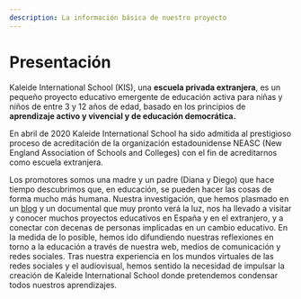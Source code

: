```yaml
---
description: La información básica de nuestro proyecto
---
```


# Presentación

Kaleide International School \(KIS\), una **escuela privada extranjera**, es un pequeño proyecto educativo emergente de educación activa para niñas y niños de entre 3 y 12 años de edad, basado en los principios de **aprendizaje activo y vivencial y de educación democrática.** 

En abril de 2020 Kaleide International School ha sido admitida al prestigioso proceso de acreditación de la organización estadounidense NEASC \(New England Association of Schools and Colleges\) con el fin de acreditarnos como escuela extranjera.

Los promotores somos una madre y un padre \(Diana y Diego\) que hace tiempo descubrimos que, en educación, se pueden hacer las cosas de forma mucho más humana. Nuestra investigación, que hemos plasmado en un [blog](http://www.estonoesunaescuela.org) y un documental que muy pronto verá la luz, nos ha llevado a visitar y conocer muchos proyectos educativos en España y en el extranjero, y a conectar con decenas de personas implicadas en un cambio educativo. En la medida de lo posible, hemos ido difundiendo nuestras reflexiones en torno a la educación a través de nuestra web, medios de comunicación y redes sociales. Tras nuestra experiencia en los mundos virtuales de las redes sociales y el audiovisual, hemos sentido la necesidad de impulsar la creación de Kaleide International School donde pretendemos condensar todos nuestros aprendizajes.


